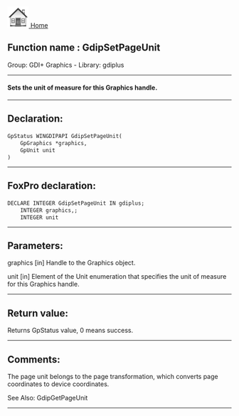 [<img src="../../images/home.png"> Home ](https://github.com/VFPX/Win32API)  

## Function name : GdipSetPageUnit
Group: GDI+ Graphics - Library: gdiplus    
***  


#### Sets the unit of measure for this Graphics handle. 
***  


## Declaration:
```foxpro  
GpStatus WINGDIPAPI GdipSetPageUnit(
	GpGraphics *graphics,
	GpUnit unit
)  
```  
***  


## FoxPro declaration:
```foxpro  
DECLARE INTEGER GdipSetPageUnit IN gdiplus;
	INTEGER graphics,;
	INTEGER unit  
```  
***  


## Parameters:
graphics
[in] Handle to the Graphics object.

unit
[in] Element of the Unit enumeration that specifies the unit of measure for this Graphics handle.  
***  


## Return value:
Returns GpStatus value, 0 means success.  
***  


## Comments:
The page unit belongs to the page transformation, which converts page coordinates to device coordinates.  
  
See Also: GdipGetPageUnit   
  
***  

